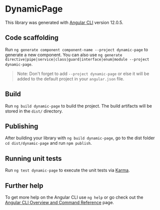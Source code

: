 # DynamicPage

This library was generated with [Angular CLI](https://github.com/angular/angular-cli) version 12.0.5.

## Code scaffolding

Run `ng generate component component-name --project dynamic-page` to generate a new component. You can also use `ng generate directive|pipe|service|class|guard|interface|enum|module --project dynamic-page`.
> Note: Don't forget to add `--project dynamic-page` or else it will be added to the default project in your `angular.json` file. 

## Build

Run `ng build dynamic-page` to build the project. The build artifacts will be stored in the `dist/` directory.

## Publishing

After building your library with `ng build dynamic-page`, go to the dist folder `cd dist/dynamic-page` and run `npm publish`.

## Running unit tests

Run `ng test dynamic-page` to execute the unit tests via [Karma](https://karma-runner.github.io).

## Further help

To get more help on the Angular CLI use `ng help` or go check out the [Angular CLI Overview and Command Reference](https://angular.io/cli) page.
